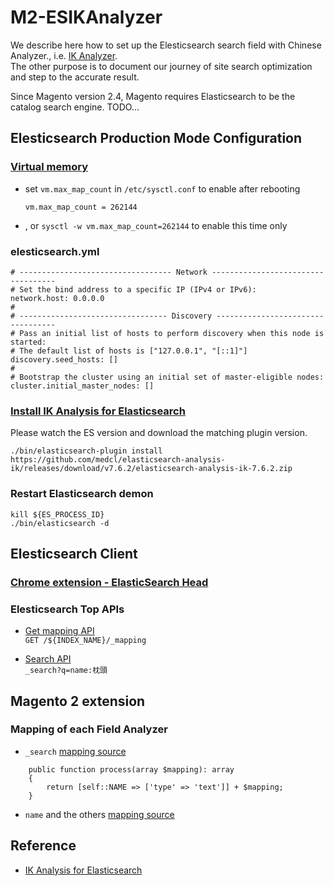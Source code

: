 # M2-ESIKAnalyzer

We describe here how to set up the Elesticsearch search field with Chinese Analyzer., i.e. [IK Analyzer](https://github.com/medcl/elasticsearch-analysis-ik/tree/master).  
The other purpose is to document our journey of site search optimization and step to the accurate result.

Since Magento version 2.4, Magento requires Elasticsearch to be the catalog search engine. 
TODO...

## Elesticsearch Production Mode Configuration

### [Virtual memory](https://www.elastic.co/guide/en/elasticsearch/reference/current/vm-max-map-count.html)

* set `vm.max_map_count` in `/etc/sysctl.conf` to enable after rebooting
  ```
  vm.max_map_count = 262144
  ```

* , or `sysctl -w vm.max_map_count=262144` to enable this time only


### elesticsearch.yml
```
# ---------------------------------- Network -----------------------------------
# Set the bind address to a specific IP (IPv4 or IPv6):
network.host: 0.0.0.0
#
# --------------------------------- Discovery ----------------------------------
# Pass an initial list of hosts to perform discovery when this node is started:
# The default list of hosts is ["127.0.0.1", "[::1]"]
discovery.seed_hosts: [] 
#
# Bootstrap the cluster using an initial set of master-eligible nodes:
cluster.initial_master_nodes: []
```

### [Install IK Analysis for Elasticsearch](https://github.com/medcl/elasticsearch-analysis-ik/tree/v7.6.2#install)
Please watch the ES version and download the matching plugin version.
```
./bin/elasticsearch-plugin install https://github.com/medcl/elasticsearch-analysis-ik/releases/download/v7.6.2/elasticsearch-analysis-ik-7.6.2.zip
```

### Restart Elasticsearch demon
```
kill ${ES_PROCESS_ID}
./bin/elasticsearch -d
```

## Elesticsearch Client
### [Chrome extension - ElasticSearch Head](https://chrome.google.com/webstore/detail/elasticsearch-head/ffmkiejjmecolpfloofpjologoblkegm)
### Elesticsearch Top APIs 
* [Get mapping API](https://www.elastic.co/guide/en/elasticsearch/reference/current/indices-get-mapping.html#indices-get-mapping)  
  `GET /${INDEX_NAME}/_mapping`
  
* [Search API](https://www.elastic.co/guide/en/elasticsearch/reference/current/search-search.html#search-search)  
  `_search?q=name:枕頭`


## Magento 2 extension
### Mapping of each Field Analyzer
* `_search` [mapping source](https://github.com/magento/magento2/blob/2.4.2/app/code/Magento/Elasticsearch/Model/Adapter/FieldMapper/AddDefaultSearchField.php#L29-L32)
```
    public function process(array $mapping): array
    {
        return [self::NAME => ['type' => 'text']] + $mapping;
    }
```

* `name` and the others [mapping source](https://github.com/magento/magento2/blob/2.4.2/app/code/Magento/Elasticsearch/Model/Adapter/FieldMapper/Product/FieldProvider/StaticField.php#L202-L216)


## Reference 
* [IK Analysis for Elasticsearch](https://github.com/medcl/elasticsearch-analysis-ik/tree/v7.6.2)
